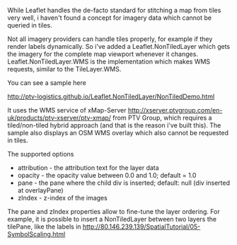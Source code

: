 While Leaflet handles the de-facto standard for stitching a map from tiles very well, 
i haven't found a concept for imagery data which cannot be queried in tiles.

Not all imagery providers can handle tiles properly, for example if they render labels dynamically.
So i've added a Leaflet.NonTiledLayer which gets the imagery for the complete map viewport whenever it changes.
Leaflet.NonTiledLayer.WMS is the implementation which makes WMS requests, similar to the TileLayer.WMS.

You can see a sample here

http://ptv-logistics.github.io/Leaflet.NonTiledLayer/NonTiledDemo.html

It uses the WMS service of xMap-Server http://xserver.ptvgroup.com/en-uk/products/ptv-xserver/ptv-xmap/
from PTV Group, which requires a tiled/non-tiled hybrid approach (and that is the reason i've built this).
The sample also displays an OSM WMS overlay which also cannot be requested in tiles.

The supported options

* attribution - the attribution text for the layer data
* opacity - the opacity value between 0.0 and 1.0; default = 1.0
* pane - the pane where the child div is inserted; default: null (div inserted at overlayPane)
* zIndex - z-index of the images

The pane and zIndex properties allow to fine-tune the layer ordering. For example, it is possible to insert a NonTiledLayer between two layers the tilePane, like the labels in http://80.146.239.139/SpatialTutorial/05-SymbolScaling.html
